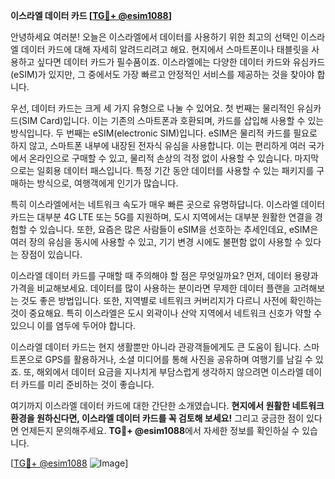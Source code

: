 **이스라엘 데이터 카드 [[TG💪+ @esim1088](https://t.me/s/esim1088)]**

안녕하세요 여러분! 오늘은 이스라엘에서 데이터를 사용하기 위한 최고의 선택인 이스라엘 데이터 카드에 대해 자세히 알려드리려고 해요. 현지에서 스마트폰이나 태블릿을 사용하고 싶다면 데이터 카드가 필수품이죠. 이스라엘에는 다양한 데이터 카드와 유심카드(eSIM)가 있지만, 그 중에서도 가장 빠르고 안정적인 서비스를 제공하는 것을 찾아야 합니다.

우선, 데이터 카드는 크게 세 가지 유형으로 나눌 수 있어요. 첫 번째는 물리적인 유심카드(SIM Card)입니다. 이는 기존의 스마트폰과 호환되며, 카드를 삽입해 사용할 수 있는 방식입니다. 두 번째는 eSIM(electronic SIM)입니다. eSIM은 물리적 카드를 필요로 하지 않고, 스마트폰 내부에 내장된 전자식 유심을 사용합니다. 이는 편리하게 여러 국가에서 온라인으로 구매할 수 있고, 물리적 손상의 걱정 없이 사용할 수 있습니다. 마지막으로는 일회용 데이터 패스입니다. 특정 기간 동안 데이터를 사용할 수 있는 패키지를 구매하는 방식으로, 여행객에게 인기가 많습니다.

특히 이스라엘에서는 네트워크 속도가 매우 빠른 곳으로 유명하답니다. 이스라엘 데이터 카드는 대부분 4G LTE 또는 5G를 지원하며, 도시 지역에서는 대부분 원활한 연결을 경험할 수 있습니다. 또한, 요즘은 많은 사람들이 eSIM을 선호하는 추세인데요, eSIM은 여러 장의 유심을 동시에 사용할 수 있고, 기기 변경 시에도 불편함 없이 사용할 수 있다는 장점이 있습니다.

이스라엘 데이터 카드를 구매할 때 주의해야 할 점은 무엇일까요? 먼저, 데이터 용량과 가격을 비교해보세요. 데이터를 많이 사용하는 분이라면 무제한 데이터 플랜을 고려해보는 것도 좋은 방법입니다. 또한, 지역별로 네트워크 커버리지가 다르니 사전에 확인하는 것이 중요해요. 특히 이스라엘은 도시 외곽이나 산악 지역에서 네트워크 신호가 약할 수 있으니 이를 염두에 두어야 합니다.

이스라엘 데이터 카드는 현지 생활뿐만 아니라 관광객들에게도 큰 도움이 됩니다. 스마트폰으로 GPS를 활용하거나, 소셜 미디어를 통해 사진을 공유하며 여행기를 남길 수 있죠. 또, 해외에서 데이터 요금을 지나치게 부담스럽게 생각하지 않으려면 이스라엘 데이터 카드를 미리 준비하는 것이 좋습니다.

여기까지 이스라엘 데이터 카드에 대한 간단한 소개였습니다. **현지에서 원활한 네트워크 환경을 원하신다면, 이스라엘 데이터 카드를 꼭 검토해 보세요!** 그리고 궁금한 점이 있다면 언제든지 문의해주세요. **TG💪+ @esim1088**에서 자세한 정보를 확인하실 수 있습니다.

[[TG💪+ @esim1088](https://t.me/s/esim1088) ![Image](https://i.postimg.cc/Y0z9fWf4/image.png)]